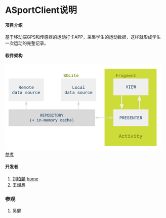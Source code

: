 # ASportClient说明

#### 项目介绍
基于移动端GPS和传感器的运动打卡APP，采集学生的运动数据，这样就形成学生一次运动的完整记录。
#### 软件架构

![软件架构说明](./img__/mvp.png)
[参考](https://github.com/googlesamples/android-architecture/tree/todo-mvp/)
#### 开发者

1. [刘柏麟](https://gitee.com/liubailin2017)   [home](https://liubailin2017.github.io/)
2. 王煜想

### 参观
1. 吴健